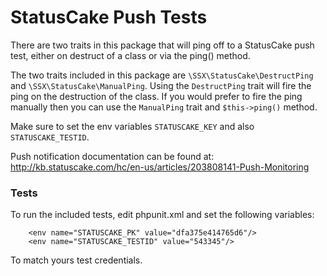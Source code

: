 # StatusCake Push Tests

There are two traits in this package that will ping off to a StatusCake push
test, either on destruct of a class or via the ping() method.

The two traits included in this package are `\SSX\StatusCake\DestructPing` and 
`\SSX\StatusCake\ManualPing`. Using the `DestructPing` trait will fire the ping 
on the destruction of the class. If you would prefer to fire the ping manually 
then you can use the `ManualPing` trait and `$this->ping()` method.

Make sure to set the env variables `STATUSCAKE_KEY` and also `STATUSCAKE_TESTID`.

Push notification documentation can be found at:
http://kb.statuscake.com/hc/en-us/articles/203808141-Push-Monitoring


### Tests

To run the included tests, edit phpunit.xml and set the following variables:

        <env name="STATUSCAKE_PK" value="dfa375e414765d6"/>
        <env name="STATUSCAKE_TESTID" value="543345"/>

To match yours test credentials.        
